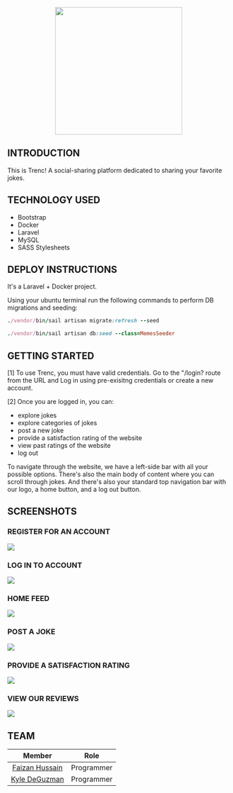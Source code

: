 <p align="center">
  <img src="https://github.com/faizan12123/Movie-Blog/blob/dev/public/logo.png?raw=true"/ style="width:30vw">
</p>  

## INTRODUCTION  
This is Trenc! A social-sharing platform dedicated to sharing your favorite jokes.

## TECHNOLOGY USED
- Bootstrap  
- Docker   
- Laravel   
- MySQL   
- SASS Stylesheets    

## DEPLOY INSTRUCTIONS  
It's a Laravel + Docker project.  

Using your ubuntu terminal run the following commands to perform DB migrations and seeding:

```rb
./vendor/bin/sail artisan migrate:refresh --seed
```

```rb
./vendor/bin/sail artisan db:seed --class=MemesSeeder
```

## GETTING STARTED
[1] To use Trenc, you must have valid credentials. Go to the "/login? route from the URL and Log in using pre-exisitng credentials or create a new account.   

[2] Once you are logged in, you can:   
- explore jokes
- explore categories of jokes  
- post a new joke   
- provide a satisfaction rating of the website
- view past ratings of the website
- log out

To navigate through the website, we have a left-side bar with all your possible options. There's also the main body of content where you can scroll through jokes. And there's also your standard top navigation bar with our logo, a home button, and a log out button. 

## SCREENSHOTS
### REGISTER FOR AN ACCOUNT
![](https://github.com/faizan12123/Movie-Blog/blob/main/public/imgs/register.jpg)
### LOG IN TO ACCOUNT
![](https://github.com/faizan12123/Movie-Blog/blob/main/public/imgs/login.jpg)
### HOME FEED
![](https://github.com/faizan12123/Movie-Blog/blob/main/public/imgs/home.jpg)
### POST A JOKE
![](https://github.com/faizan12123/Movie-Blog/blob/main/public/imgs/post.jpg)
### PROVIDE A SATISFACTION RATING
![](https://github.com/faizan12123/Movie-Blog/blob/main/public/imgs/rate.jpg)
### VIEW OUR REVIEWS
![](https://github.com/faizan12123/Movie-Blog/blob/main/public/imgs/review.jpg)


## TEAM
| Member | Role |
| :---: | :------: |
|[Faizan Hussain](https://github.com/faizan12123)| Programmer  
|[Kyle DeGuzman](https://github.com/kyledeguzmanx)| Programmer  
